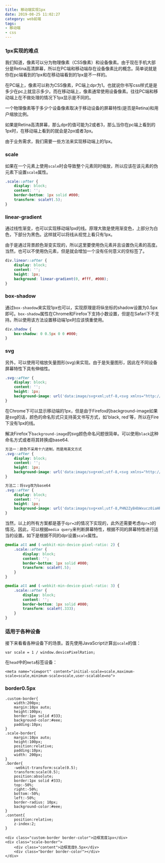 ```yaml
---
title: 移动端实现1px
date: 2019-08-25 11:02:27
category: web前端
tags: 
- 移动端
- css		
---
```


### **1px实现的难点**

我们知道，像素可以分为物理像素（CSS像素）和设备像素。由于现在手机大部分是Retina高清屏幕，所以在PC端和移动端存在设备像素比的概念。简单说就是你在pc端看到的1px和在移动端看到的1px是不一样的。

在PC端上，像素可以称为CSS像素，PC端上dpr为1。也就说你书写css样式是是多少在pc上就显示多少。而在移动端上，像素通常使用设备像素。往往PC端和移动端上在不做处理的情况下1px显示是不同的。

一个物理像素等于多少个设备像素取决于移动设备的屏幕特性(是否是Retina)和用户缩放比例。

如果是Retina高清屏幕，那么dpr的值可能为2或者3，那么当你在pc端上看到的1px时，在移动端上看到的就会是2px或者3px。

由于业务需求，我们需要一些方法来实现移动端上的1px。

### **scale**

如果在一个元素上使用`scale`时会导致整个元素同时缩放，所以应该在该元素的伪元素下设置`scale`属性。

```css
.scale::after {
    display: block;
    content: '';
    border-bottom: 1px solid #000;
    transform: scaleY(.5);
}
```

### **linear-gradient**

通过线性渐变，也可以实现移动端1px的线。原理大致是使用渐变色，上部分为白色，下部分为黑色。这样就可以将线从视觉上看只有1px。

由于是通过背景颜色渐变实现的，所以这里要使用伪元素并且设置伪元素的高度。 当然，也可以不使用伪元素，但是就会增加一个没有任何意义的空标签了。

```css
div.linear::after {
    display: block;
    content: '';
    height: 1px;
    background: linear-gradient(0, #fff, #000);
}
```

### **box-shadow**

通过`box-shaodow`来实现1px也可以，实现原理是将纵坐标的shadow设置为0.5px即可。`box-shadow`属性在Chrome和Firefox下支持小数设置，但是在Safari下不支持。所以使用该方法设置移动端1px时应该慎重使用。

```css
div.shadow {
    box-shadow: 0 0.5px 0 0 #000;
}
```

### **svg**

另外，可以使用可缩放矢量图形(svg)来实现。由于是矢量图形，因此在不同设备屏幕特性下具有伸缩性。

```css
.svg::after {
    display: block;
    content: '';
    height: 1px;
    background-image: url('data:image/svg+xml;utf-8,<svg xmlns="http://www.w3.org/2000/svg" width="100%" height="1px"><line x1="0" y1="0" x2="100%" y2="0" stroke="#000"></line></svg>');
}
```

在Chrome下可以显示移动端的1px，但是由于Firefox的background-image如果是svg的话，颜色的命名形式只支持英文书写方式，如'black, red'等，所以在Fire下没有1px的线。

解决Firefox下`background-image`的svg颜色命名问题很简单。可以使用`black`这种命名方式或者将其转换成base64.

```css
方法一：颜色不采用十六进制，而是用英文方式
.svg::after {
    display: block;
    content: '';
    height: 1px;
    background-image: url('data:image/svg+xml;utf-8,<svg xmlns="http://www.w3.org/2000/svg" width="100%" height="1px"><line x1="0" y1="0" x2="100%" y2="0" stroke="black"></line></svg>');
}

方法二：将svg改为base64
.svg::after {
    display: block;
    content: '';
    height: 1px;
    background-image: url('data:image/svg+xml;utf-8,PHN2ZyB4bWxucz0iaHR0cDovL3d3dy53My5vcmcvMjAwMC9zdmciIHdpZHRoPSIxMDAlIiBoZWlnaHQ9IjFweCI+PGxpbmUgeDE9IjAiIHkxPSIwIiB4Mj0iMTAwJSIgeTI9IjAiIHN0cm9rZT0iYmxhY2siPjwvbGluZT48L3N2Zz4=');
}
```





当然，以上的所有方案都是基于`dpr=2`的情况下实现的，此外还需要考虑`dpr=3`的情况。因此，可以根据`media query`来判断屏幕特性，根据不同的屏幕特性进行适当的设置。如下是根据不同的dpr设置`scale`属性。

```css
@media all and (-webkit-min-device-pixel-ratio: 2) {
    .scale::after {
        display: block;
        content: '';
        border-bottom: 1px solid #000;
        transform: scaleY(.5);
    }
}

@media all and (-webkit-min-device-pixel-ratio: 3) {
    .scale::after {
        display: block;
        content: '';
        border-bottom: 1px solid #000;
        transform: scaleY(.333);
    }
}
```



### 适用于各种设备

接下来看看各种设备下的场景。首先使用JavaScript计算出`scale`的值：

```
var scale = 1 / window.devicePixelRation;
```

在`head`中的`meta`标签设备：

```
<meta name="viewport" content="initial-scale=scale,maximum-scale=scale,minimum-scale=scale,user-scalable=no">
```



### border0.5px

```
.custom-border{
    width:200px;
    margin:10px auto;
    height:100px;
    border:1px solid #333;
    background-color:#eee;
    padding:10px;
}
.scale-border{
    margin:10px auto;
    height:100px;
    position:relative;
    padding:10px;
    width: 200px;
}
.border{
    -webkit-transform:scale(0.5);
    transform:scale(0.5);
    position:absolute;
    border:1px solid #333;
    top:-50%;
    right:-50%;
    bottom:-50%;
    left:-50%;
    border-radius: 10px;
    background-color:#eee;
}
.content{
    position:relative;
    z-index:2;
}

<div class="custom-border border-color">边框宽度1px</div>
<div class="scale-border">
    <div class="content">边框宽度0.5px</div>
    <div class="border border-color"></div>
</div>
```

